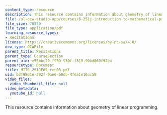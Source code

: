 ```yaml
---
content_type: resource
description: This resource contains information about geometry of linear programming.
file: /ol-ocw-studio-app/courses/6-251j-introduction-to-mathematical-programming-fall-2009/b3f98d1e302f9ae6b0db4f6a1e16ac50_MIT6_251JF09_rec03.pdf
file_size: 78559
file_type: application/pdf
learning_resource_types:
- Recitations
license: https://creativecommons.org/licenses/by-nc-sa/4.0/
ocw_type: OCWFile
parent_title: Recitations
parent_type: CourseSection
parent_uid: e55bbc29-f959-930f-f319-90bd860f92b4
resourcetype: Document
title: MIT6_251JF09_rec03.pdf
uid: b3f98d1e-302f-9ae6-b0db-4f6a1e16ac50
video_files:
  video_thumbnail_file: null
video_metadata:
  youtube_id: null
---
```

This resource contains information about geometry of linear programming.
